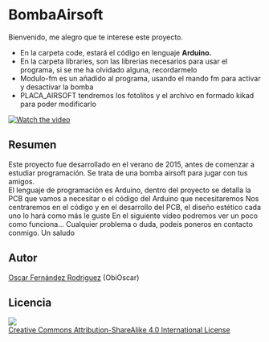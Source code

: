 # BombaAirsoft
Bienvenido, me alegro que te interese este proyecto.<br>
*   En la carpeta code, estará el código en lenguaje <strong>Arduino.</strong>
*   En la carpeta libraries, son las librerias necesarios para usar el programa, si se me ha olvidado alguna, recordarmelo
*   Modulo-fm es un añadido al programa, usando el mando fm para activar y desactivar la bomba
*   PLACA_AIRSOFT tendremos los fotolitos y el archivo en formado kikad para poder modificarlo

[![Watch the video](https://github.com/ObiOscar/BombaAirsoft/blob/master/fotoBomba.png)](https://youtu.be/yXpPIeonqH0)

## Resumen
Este proyecto fue desarrollado en el verano de 2015, antes de comenzar a estudiar programación. Se trata de una bomba airsoft para jugar con tus amigos.<br>
El lenguaje de programación es Arduino, dentro del proyecto se detalla la PCB que vamos a necesitar o el código del Arduino que necesitaremos
Nos centraremos en el código y en el desarrollo del PCB, el diseño estético cada uno lo hará como más le guste
En el siguiente vídeo podremos ver un poco como funciona... Cualquier problema o duda, podeís poneros en contacto conmigo. Un saludo


## Autor

[Oscar Fernández Rodriguez](https://github.com/ObiOscar) (ObiOscar)

## Licencia

![](https://github.com/ObiOscar/BombaAirsoft/blob/master/licencia.png)  
[Creative Commons Attribution-ShareAlike 4.0 International License](http://creativecommons.org/licenses/by-sa/4.0/)
